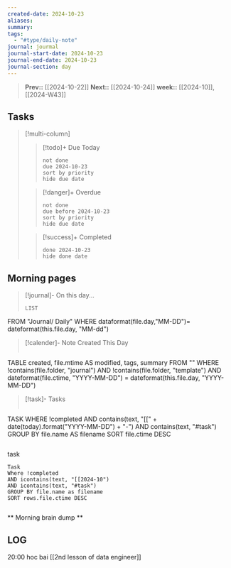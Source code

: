 ```yaml
---
created-date: 2024-10-23
aliases: 
summary: 
tags:
  - "#type/daily-note"
journal: jourmal
journal-start-date: 2024-10-23
journal-end-date: 2024-10-23
journal-section: day
---
```


>**Prev::** [[2024-10-22]]
>**Next::** [[2024-10-24]]
>**week::** [[2024-10]], [[2024-W43]]


## Tasks

> [!multi-column]
> 
>>[!todo]+ Due Today 
>>```tasks
>> not done
>> due 2024-10-23
>> sort by priority
>> hide due date
>> ```
>
>> [!danger]+ Overdue
>> ```tasks 
>> not done 
>> due before 2024-10-23
>> sort by priority
>> hide due date
>> ```
>
>> [!success]+ Completed
>> ```tasks
>> done 2024-10-23
>> hide done date
>> ```


## Morning pages

>[!journal]- On this day...
>```dataview
>LIST
FROM "Journal/ Daily"
WHERE dataformat(file.day,"MM-DD")= dateformat(this.file.day, "MM-dd")

>[!calender]- Note Created This Day
>```dataview
TABLE created, file.mtime AS modified, tags, summary
FROM ""
WHERE !contains(file.folder, "journal") 
AND !contains(file.folder, "template")
AND dateformat(file.ctime, "YYYY-MM-DD") = dateformat(this.file.day, "YYYY-MM-DD")

>[!task]- Tasks
>```dataview
TASK
WHERE !completed
AND contains(text, "[[" + date(today).format("YYYY-MM-DD") + "-") 
AND contains(text, "#task")
GROUP BY file.name AS filename
SORT file.ctime DESC
>```

task
```dataview
Task
Where !completed
AND icontains(text, "[[2024-10")
AND icontains(text, "#task")
GROUP BY file.name as filename
SORT rows.file.ctime DESC
```
```dataviewjs 
```



** Morning brain dump **

## LOG

20:00
	 hoc bai [[2nd lesson of data engineer]] 
